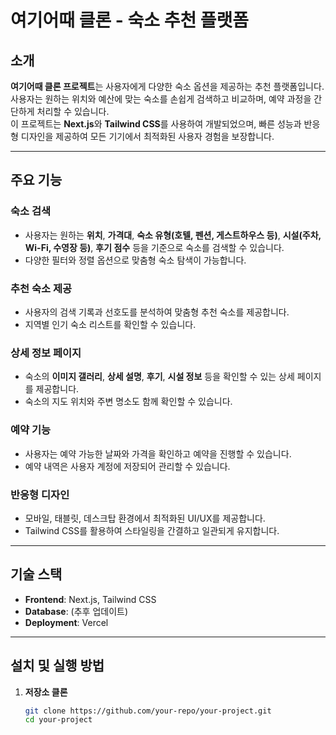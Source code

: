 # 여기어때 클론 - 숙소 추천 플랫폼

## 소개  
**여기어때 클론 프로젝트**는 사용자에게 다양한 숙소 옵션을 제공하는 추천 플랫폼입니다. 사용자는 원하는 위치와 예산에 맞는 숙소를 손쉽게 검색하고 비교하며, 예약 과정을 간단하게 처리할 수 있습니다.  
이 프로젝트는 **Next.js**와 **Tailwind CSS**를 사용하여 개발되었으며, 빠른 성능과 반응형 디자인을 제공하여 모든 기기에서 최적화된 사용자 경험을 보장합니다.  

---

## 주요 기능

### 숙소 검색  
- 사용자는 원하는 **위치**, **가격대**, **숙소 유형(호텔, 펜션, 게스트하우스 등)**, **시설(주차, Wi-Fi, 수영장 등)**, **후기 점수** 등을 기준으로 숙소를 검색할 수 있습니다.  
- 다양한 필터와 정렬 옵션으로 맞춤형 숙소 탐색이 가능합니다.  

### 추천 숙소 제공  
- 사용자의 검색 기록과 선호도를 분석하여 맞춤형 추천 숙소를 제공합니다.  
- 지역별 인기 숙소 리스트를 확인할 수 있습니다.  

### 상세 정보 페이지  
- 숙소의 **이미지 갤러리**, **상세 설명**, **후기**, **시설 정보** 등을 확인할 수 있는 상세 페이지를 제공합니다.  
- 숙소의 지도 위치와 주변 명소도 함께 확인할 수 있습니다.  

### 예약 기능  
- 사용자는 예약 가능한 날짜와 가격을 확인하고 예약을 진행할 수 있습니다.  
- 예약 내역은 사용자 계정에 저장되어 관리할 수 있습니다.  

### 반응형 디자인  
- 모바일, 태블릿, 데스크탑 환경에서 최적화된 UI/UX를 제공합니다.  
- Tailwind CSS를 활용하여 스타일링을 간결하고 일관되게 유지합니다.  

---

## 기술 스택  
- **Frontend**: Next.js, Tailwind CSS  
- **Database**: (추후 업데이트)  
- **Deployment**: Vercel  

---

## 설치 및 실행 방법  

1. **저장소 클론**  
   ```bash
   git clone https://github.com/your-repo/your-project.git
   cd your-project
